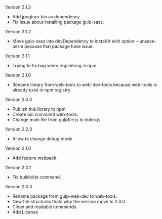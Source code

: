 Version 3.1.3
* Add jpegtran-bin as dependency.
* Fix issue about installing package gulp-sass.

Version 3.1.2
* Move gulp-sass into devDependency to install it with option --unsave-perm because that package have issue.

Version 3.1.1
* Trying to fix bug when registering in npm.

Version 3.1.0
* Rename library from web-tools to web-dev-tools because web-tools is already exist in npm registry.

Version 3.0.0
* Publish this library to npm.
* Create bin command web-tools.
* Change main file from gulpfile.js to index.js.

Version 2.2.0
* Allow to change debug mode.

Version 2.1.0
* Add feature webpack.

Version 2.0.1
* Fix build:dist command.

Version 2.0.0
* Rename package from gulp-web-dev to web-tools.
* New file structures thats why the version move to 2.0.0.
* Clean and readable commands.
* Add License